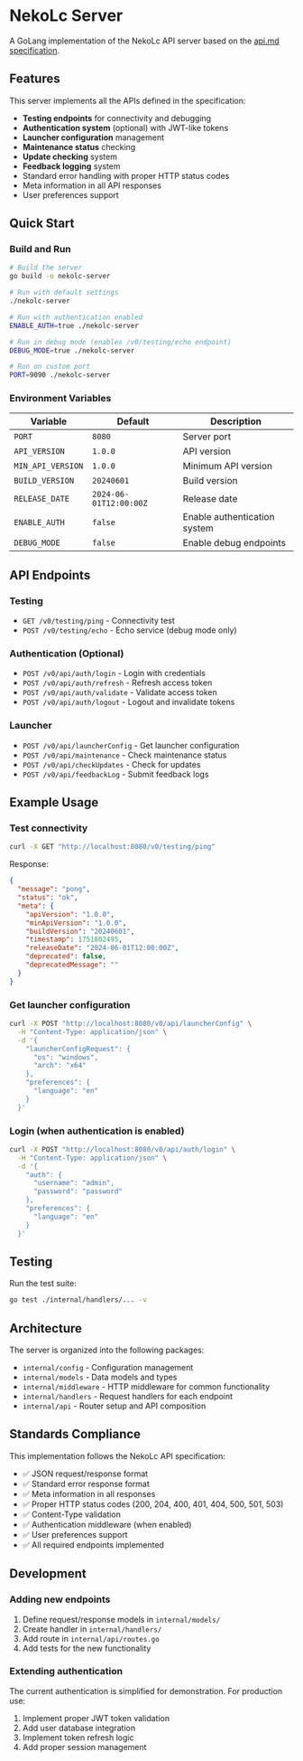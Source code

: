 # NekoLc Server

A GoLang implementation of the NekoLc API server based on the [api.md specification](./api.md).

## Features

This server implements all the APIs defined in the specification:

- **Testing endpoints** for connectivity and debugging
- **Authentication system** (optional) with JWT-like tokens
- **Launcher configuration** management
- **Maintenance status** checking
- **Update checking** system
- **Feedback logging** system
- Standard error handling with proper HTTP status codes
- Meta information in all API responses
- User preferences support

## Quick Start

### Build and Run

```bash
# Build the server
go build -o nekolc-server

# Run with default settings
./nekolc-server

# Run with authentication enabled
ENABLE_AUTH=true ./nekolc-server

# Run in debug mode (enables /v0/testing/echo endpoint)
DEBUG_MODE=true ./nekolc-server

# Run on custom port
PORT=9090 ./nekolc-server
```

### Environment Variables

| Variable | Default | Description |
|----------|---------|-------------|
| `PORT` | `8080` | Server port |
| `API_VERSION` | `1.0.0` | API version |
| `MIN_API_VERSION` | `1.0.0` | Minimum API version |
| `BUILD_VERSION` | `20240601` | Build version |
| `RELEASE_DATE` | `2024-06-01T12:00:00Z` | Release date |
| `ENABLE_AUTH` | `false` | Enable authentication system |
| `DEBUG_MODE` | `false` | Enable debug endpoints |

## API Endpoints

### Testing

- `GET /v0/testing/ping` - Connectivity test
- `POST /v0/testing/echo` - Echo service (debug mode only)

### Authentication (Optional)

- `POST /v0/api/auth/login` - Login with credentials
- `POST /v0/api/auth/refresh` - Refresh access token
- `POST /v0/api/auth/validate` - Validate access token
- `POST /v0/api/auth/logout` - Logout and invalidate tokens

### Launcher

- `POST /v0/api/launcherConfig` - Get launcher configuration
- `POST /v0/api/maintenance` - Check maintenance status
- `POST /v0/api/checkUpdates` - Check for updates
- `POST /v0/api/feedbackLog` - Submit feedback logs

## Example Usage

### Test connectivity

```bash
curl -X GET "http://localhost:8080/v0/testing/ping"
```

Response:
```json
{
  "message": "pong",
  "status": "ok",
  "meta": {
    "apiVersion": "1.0.0",
    "minApiVersion": "1.0.0",
    "buildVersion": "20240601",
    "timestamp": 1751802495,
    "releaseDate": "2024-06-01T12:00:00Z",
    "deprecated": false,
    "deprecatedMessage": ""
  }
}
```

### Get launcher configuration

```bash
curl -X POST "http://localhost:8080/v0/api/launcherConfig" \
  -H "Content-Type: application/json" \
  -d '{
    "launcherConfigRequest": {
      "os": "windows",
      "arch": "x64"
    },
    "preferences": {
      "language": "en"
    }
  }'
```

### Login (when authentication is enabled)

```bash
curl -X POST "http://localhost:8080/v0/api/auth/login" \
  -H "Content-Type: application/json" \
  -d '{
    "auth": {
      "username": "admin",
      "password": "password"
    },
    "preferences": {
      "language": "en"
    }
  }'
```

## Testing

Run the test suite:

```bash
go test ./internal/handlers/... -v
```

## Architecture

The server is organized into the following packages:

- `internal/config` - Configuration management
- `internal/models` - Data models and types
- `internal/middleware` - HTTP middleware for common functionality
- `internal/handlers` - Request handlers for each endpoint
- `internal/api` - Router setup and API composition

## Standards Compliance

This implementation follows the NekoLc API specification:

- ✅ JSON request/response format
- ✅ Standard error response format
- ✅ Meta information in all responses
- ✅ Proper HTTP status codes (200, 204, 400, 401, 404, 500, 501, 503)
- ✅ Content-Type validation
- ✅ Authentication middleware (when enabled)
- ✅ User preferences support
- ✅ All required endpoints implemented

## Development

### Adding new endpoints

1. Define request/response models in `internal/models/`
2. Create handler in `internal/handlers/`
3. Add route in `internal/api/routes.go`
4. Add tests for the new functionality

### Extending authentication

The current authentication is simplified for demonstration. For production use:

1. Implement proper JWT token validation
2. Add user database integration
3. Implement token refresh logic
4. Add proper session management